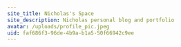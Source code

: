 ```yaml
---
site_title: Nicholas's Space
site_description: Nicholas personal blog and portfolio
avatar: /uploads/profile_pic.jpeg
uid: faf686f3-96de-4b9a-b1a5-50f66942c9ee
---
```

